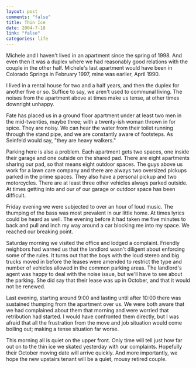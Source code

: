 ```yaml
--- 
layout: post
comments: "false"
title: Thin Ice
date: 2004-7-18
link: "false"
categories: life
---
```

Michele and I haven't lived in an apartment since the spring of 1998. And even then it was a duplex where we had reasonably good relations with the couple in the other half. Michele's last apartment would have been in Colorado Springs in February 1997, mine was earlier, April 1990.

I lived in a rental house for two and a half years, and then the duplex for another five or so. Suffice to say, we aren't used to communal living. The noises from the apartment above at times make us tense, at other times downright unhappy.

Fate has placed us in a ground floor apartment under at least two men in the mid-twenties, maybe three; with a twenty-ish woman thrown in for spice. They are noisy. We can hear the water from their toilet running through the stand pipe, and we are constantly aware of footsteps. As Seinfeld would say, "they are heavy walkers."

Parking here is also a problem. Each apartment gets two spaces, one inside their garage and one outside on the shared pad. There are eight apartments sharing our pad, so that means eight outdoor spaces. The guys above us work for a lawn care company and there are always two oversized pickups parked in the prime spaces. They also have a personal pickup and two motorcycles. There are at least three other vehicles always parked outside. At times getting into and our of our garage or outdoor space has been difficult.

Friday evening we were subjected to over an hour of loud music. The thumping of the bass was most prevalent in our little home. At times lyrics could be heard as well. The evening  before it had taken me five minutes to back and pull and inch my way around a car blocking me into my space. We reached our breaking point.

Saturday morning we visited the office and lodged a complaint. Friendly neighbors had warned us that the landlord wasn't diligent about enforcing some of the rules. It turns out that the boys with the loud stereo and big trucks moved in before the leases were amended to restrict the type and number of vehicles allowed in the common parking areas. The landlord's agent was happy to deal with the noise issue, but we'll have to see about the parking. She did say that their lease was up in October, and that it would not be renewed.

Last evening, starting around 9:00 and lasting until after 10:00 there was sustained thumping from the apartment over us. We were both aware that we had complained about them that morning and were worried that retribution had started. I would have confronted them directly, but I was afraid that all the frustration from the move and job situation would come boiling out; making a tense situation far worse.

This morning all is quiet on the upper front. Only time will tell just how far out on to the thin ice we skated yesterday with our complaints. Hopefully their October moving date will arrive quickly. And more importantly, we hope the new upstairs tenant will be a quiet, mousy retired couple.
